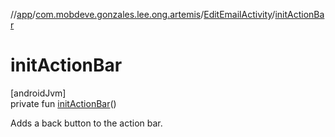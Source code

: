 //[app](../../../index.md)/[com.mobdeve.gonzales.lee.ong.artemis](../index.md)/[EditEmailActivity](index.md)/[initActionBar](init-action-bar.md)

# initActionBar

[androidJvm]\
private fun [initActionBar](init-action-bar.md)()

Adds a back button to the action bar.
